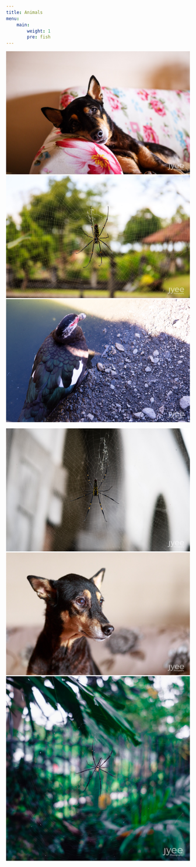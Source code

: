 ```yaml
---
title: Animals
menu:
    main: 
        weight: 1
        pre: fish
---
```


<!-- everything below here is auto-generated by a python file and WILL BE LOST -->
![](20160331-_MG_0301.jpg) ![](20160924-_MG_2768.jpg) ![](20170118-IMG_0739.jpg)

![](20170121-IMG_0921.jpg) ![](20170521-_MG_4393.jpg) ![](20180113-DSCF3223.jpg)


